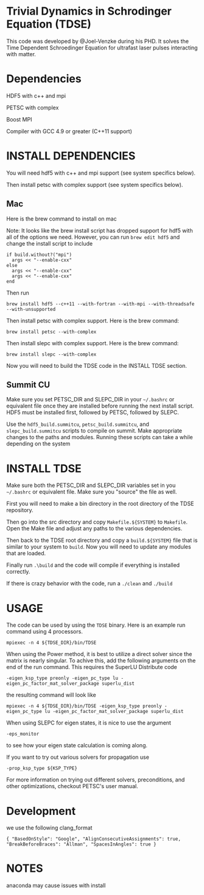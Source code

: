 # Trivial Dynamics in Schrodinger Equation (TDSE)

This code was developed by @Joel-Venzke during his PHD. It solves the Time Dependent Schroedinger Equation for ultrafast laser pulses interacting with matter.

# Dependencies

HDF5 with c++ and mpi

PETSC with complex

Boost MPI

Compiler with GCC 4.9 or greater (C++11 support)

# INSTALL DEPENDENCIES

You will need hdf5 with c++ and mpi support (see system specifics below). 

Then install petsc with complex support (see system specifics below).

## Mac

Here is the brew command to install on mac 

Note: It looks like the brew install script has dropped support for hdf5 with all of the options we need. However, you can run `brew edit hdf5` and change the install script to include 
~~~~
if build.without?("mpi")
  args << "--enable-cxx"
else
  args << "--enable-cxx"
  args << "--enable-cxx"
end
~~~~

Then run 

`brew install hdf5 --c++11 --with-fortran --with-mpi --with-threadsafe --with-unsupported`

Then install petsc with complex support. Here is the brew command:

`brew install petsc --with-complex`

Then install slepc with complex support. Here is the brew command:

`brew install slepc --with-complex`

Now you will need to build the TDSE code in the INSTALL TDSE section. 

## Summit CU

Make sure you set PETSC_DIR and SLEPC_DIR in your `~/.bashrc` or equivalent file once they are installed before running the next install script. HDF5 must be installed first, followed by PETSC, followed by SLEPC. 

Use the `hdf5_build.summitcu`, `petsc_build.summitcu`, and `slepc_build.summitcu` scripts to compile on summit. Make appropriate changes to the paths and modules. Running these scripts can take a while depending on the system


# INSTALL TDSE

Make sure both the PETSC_DIR and SLEPC_DIR variables set in you `~/.bashrc` or equivalent file. Make sure you "source" the file as well.

First you will need to make a bin directory in the root directory of the TDSE repository. 

Then go into the src directory and copy `Makefile.${SYSTEM}` to `Makefile`. Open the Make file and adjust any paths to the various dependencies. 

Then back to the TDSE root directory and copy a `build.${SYSTEM}` file that is similar to your system to `build`. Now you will need to update any modules that are loaded.

Finally run `.\build` and the code will compile if everything is installed correctly.

If there is crazy behavior with the code, run a `./clean` and `./build`

# USAGE
The code can be used by using the `TDSE` binary. Here is an example run command using 4 processors.

`mpiexec -n 4 ${TDSE_DIR}/bin/TDSE`

When using the Power method, it is best to utilize a direct solver since the matrix is nearly singular. To achive this, add the following arguments on the end of the run command. This requires the SuperLU Distribute code 

`-eigen_ksp_type preonly -eigen_pc_type lu -eigen_pc_factor_mat_solver_package superlu_dist`

the resulting command will look like 

`mpiexec -n 4 ${TDSE_DIR}/bin/TDSE -eigen_ksp_type preonly -eigen_pc_type lu -eigen_pc_factor_mat_solver_package superlu_dist`

When using SLEPC for eigen states, it is nice to use the argument 

`-eps_monitor`

to see how your eigen state calculation is coming along.

If you want to try out various solvers for propagation use

`-prop_ksp_type ${KSP_TYPE}`

For more information on trying out different solvers, preconditions, and other optimizations, checkout PETSC's user manual.

# Development 

we use the following clang_format 

`{
    "BasedOnStyle": "Google",
    "AlignConsecutiveAssignments": true,
    "BreakBeforeBraces": "Allman",
    "SpacesInAngles": true
}`

# NOTES
anaconda may cause issues with install
